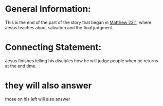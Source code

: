 
# General Information:
This is the end of the part of the story that began in [Matthew 23:1](../23/01.md), where Jesus teaches about salvation and the final judgment.

# Connecting Statement:
Jesus finishes telling his disciples how he will judge people when he returns at the end time.

# they will also answer
those on his left will also answer